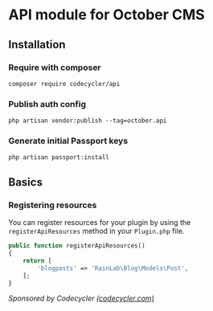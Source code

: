 # API module for October CMS
## Installation
### Require with composer
`composer require codecycler/api`

### Publish auth config
`php artisan vendor:publish --tag=october.api`

### Generate initial Passport keys 
`php artisan passport:install`

## Basics
### Registering resources
You can register resources for your plugin by using the `registerApiResources` method in your `Plugin.php` file.
```php
public function registerApiResources()
{
    return [
        'blogposts' => 'RainLab\Blog\Models\Post',
    ];
}
```

<i>Sponsored by Codecycler [(codecycler.com)](https://codecycler.com)</i>